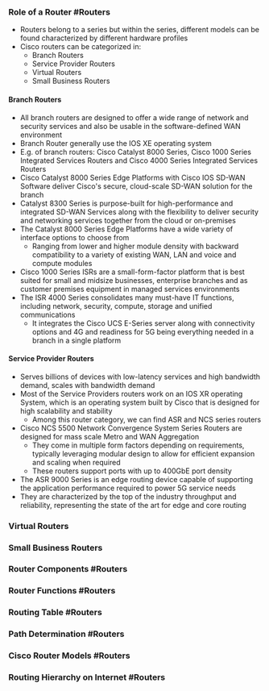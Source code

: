 ### Role of a Router #Routers 
- Routers belong to a series but within the series, different models can be found characterized by different hardware profiles
- Cisco routers can be categorized in:
	- Branch Routers
	- Service Provider Routers
	- Virtual Routers
	- Small Business Routers

#### Branch Routers
- All branch routers are designed to offer a wide range of network and security services and also be usable in the software-defined WAN environment
- Branch Router generally use the IOS XE operating system
- E.g. of branch routers: Cisco Catalyst 8000 Series, Cisco 1000 Series Integrated Services Routers and Cisco 4000 Series Integrated Services Routers
- Cisco Catalyst 8000 Series Edge Platforms with Cisco IOS SD-WAN Software deliver Cisco's secure, cloud-scale SD-WAN solution for the branch
- Catalyst 8300 Series is purpose-built for high-performance and integrated SD-WAN Services along with the flexibility to deliver security and networking services together from the cloud or on-premises
- The Catalyst 8000 Series Edge Platforms have a wide variety of interface options to choose from
	- Ranging from lower and higher module density with backward compatibility to a variety of existing WAN, LAN and voice and compute modules
- Cisco 1000 Series ISRs are a small-form-factor platform that is best suited for small and midsize businesses, enterprise branches and as customer premises equipment in managed services environments
- The ISR 4000 Series consolidates many must-have IT functions, including network, security, compute, storage and unified communications
	- It integrates the Cisco UCS E-Series server along with connectivity options and 4G and readiness for 5G being everything needed in a branch in a single platform
#### Service Provider Routers
- Serves billions of devices with low-latency services and high bandwidth demand, scales with bandwidth demand
- Most of the Service Providers routers work on an IOS XR operating System, which is an operating system built by Cisco that is designed for high scalability and stability
	- Among this router category, we can find ASR and NCS series routers
- Cisco NCS 5500 Network Convergence System Series Routers are designed for mass scale Metro and WAN Aggregation
	- They come in multiple form factors depending on requirements, typically leveraging modular design to allow for efficient expansion and scaling when required
	- These routers support ports with up to 400GbE port density
- The ASR 9000 Series is an edge routing device capable of supporting the application performance required to power 5G service needs
- They are characterized by the top of the industry throughput and reliability, representing the state of the art for edge and core routing

### Virtual Routers


### Small Business Routers



### Router Components #Routers



### Router Functions #Routers



### Routing Table #Routers



### Path Determination #Routers



### Cisco Router Models #Routers



### Routing Hierarchy on Internet #Routers


